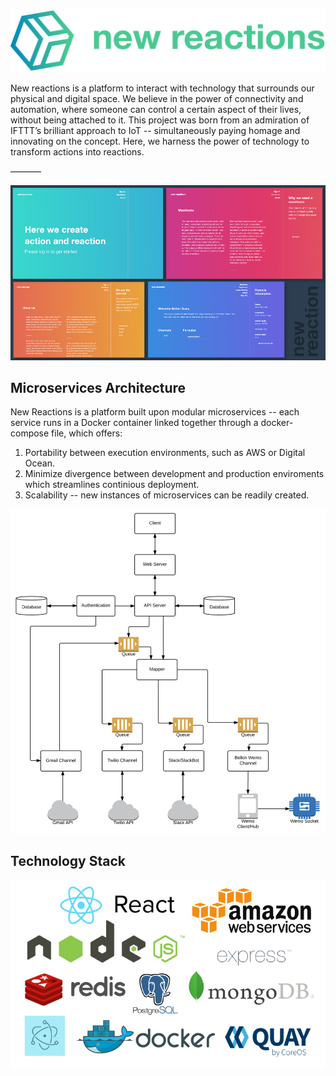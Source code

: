 ![logo](https://raw.githubusercontent.com/adryft-io/images/master/logo-01.png)

New reactions is a platform to interact with technology that surrounds our physical and digital space. We believe in the power of connectivity and automation, where someone can control a certain aspect of their lives, without being attached to it. This project was born from an admiration of IFTTT’s brilliant approach to IoT -- simultaneously paying homage and innovating on the concept. Here, we harness the power of technology to transform actions into reactions.


–––––––


![preview](https://raw.githubusercontent.com/adryft-io/images/master/newreaction.jpg)

## Microservices Architecture 
New Reactions is a platform built upon modular microservices -- each service runs in a Docker container linked together through a docker-compose file, which offers: 

1. Portability between execution environments, such as AWS or Digital Ocean. 
2. Minimize divergence between development and production enviroments which streamlines continious deployment. 
3. Scalability -- new instances of microservices can be readily created.

![preview](https://raw.githubusercontent.com/adryft-io/images/master/newreactions-architecture.png)

## Technology Stack 

![logo](https://raw.githubusercontent.com/adryft-io/images/master/techstack.jpg)

